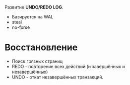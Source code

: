 Развитие **UNDO/REDO LOG**.
- Базируется на WAL
- steal
- no-forse

# Восстановление
- Поиск грязных страниц
- REDO - повторение всех действий (и завершённых и незавершённых)
- UNDO - откат незавершённых транзакций.